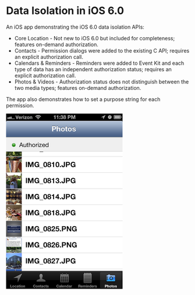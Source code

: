 # Data Isolation in iOS 6.0

An iOS app demonstrating the iOS 6.0 data isolation APIs:

* Core Location - Not new to iOS 6.0 but included for completeness; features on-demand authorization.
* Contacts - Permission dialogs were added to the existing C API; requires an explicit authorization call.
* Calendars & Reminders - Reminders were added to Event Kit and each type of data has an independent authorization status; requires an explicit authorization call.
* Photos & Videos - Authorization status does not distinguish between the two media types; features on-demand authorization.

The app also demonstrates how to set a purpose string for each permission.

![Screenshot of Photos tab](display-photos.png)
